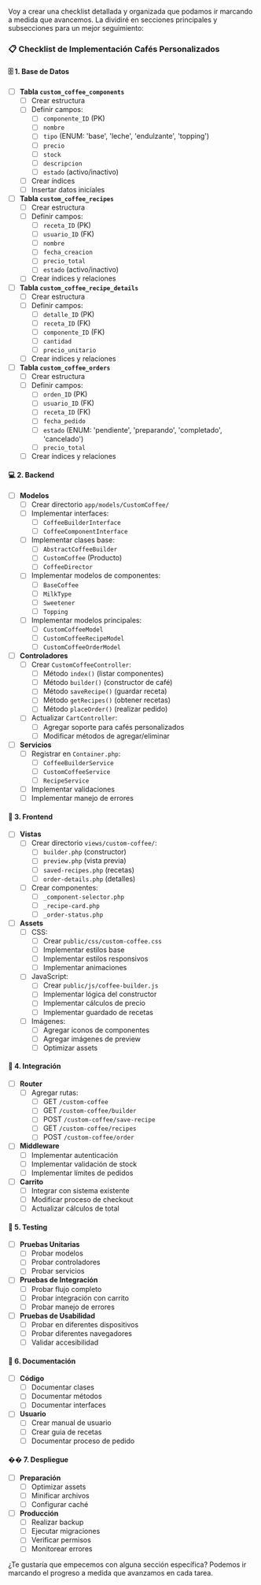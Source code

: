 Voy a crear una checklist detallada y organizada que podamos ir marcando a medida que avancemos. La dividiré en secciones principales y subsecciones para un mejor seguimiento:

### 📋 Checklist de Implementación Cafés Personalizados

#### 🗄️ 1. Base de Datos
- [ ] **Tabla `custom_coffee_components`**
  - [ ] Crear estructura
  - [ ] Definir campos:
    - [ ] `componente_ID` (PK)
    - [ ] `nombre`
    - [ ] `tipo` (ENUM: 'base', 'leche', 'endulzante', 'topping')
    - [ ] `precio`
    - [ ] `stock`
    - [ ] `descripcion`
    - [ ] `estado` (activo/inactivo)
  - [ ] Crear índices
  - [ ] Insertar datos iniciales

- [ ] **Tabla `custom_coffee_recipes`**
  - [ ] Crear estructura
  - [ ] Definir campos:
    - [ ] `receta_ID` (PK)
    - [ ] `usuario_ID` (FK)
    - [ ] `nombre`
    - [ ] `fecha_creacion`
    - [ ] `precio_total`
    - [ ] `estado` (activo/inactivo)
  - [ ] Crear índices y relaciones

- [ ] **Tabla `custom_coffee_recipe_details`**
  - [ ] Crear estructura
  - [ ] Definir campos:
    - [ ] `detalle_ID` (PK)
    - [ ] `receta_ID` (FK)
    - [ ] `componente_ID` (FK)
    - [ ] `cantidad`
    - [ ] `precio_unitario`
  - [ ] Crear índices y relaciones

- [ ] **Tabla `custom_coffee_orders`**
  - [ ] Crear estructura
  - [ ] Definir campos:
    - [ ] `orden_ID` (PK)
    - [ ] `usuario_ID` (FK)
    - [ ] `receta_ID` (FK)
    - [ ] `fecha_pedido`
    - [ ] `estado` (ENUM: 'pendiente', 'preparando', 'completado', 'cancelado')
    - [ ] `precio_total`
  - [ ] Crear índices y relaciones

#### 💻 2. Backend

- [ ] **Modelos**
  - [ ] Crear directorio `app/models/CustomCoffee/`
  - [ ] Implementar interfaces:
    - [ ] `CoffeeBuilderInterface`
    - [ ] `CoffeeComponentInterface`
  - [ ] Implementar clases base:
    - [ ] `AbstractCoffeeBuilder`
    - [ ] `CustomCoffee` (Producto)
    - [ ] `CoffeeDirector`
  - [ ] Implementar modelos de componentes:
    - [ ] `BaseCoffee`
    - [ ] `MilkType`
    - [ ] `Sweetener`
    - [ ] `Topping`
  - [ ] Implementar modelos principales:
    - [ ] `CustomCoffeeModel`
    - [ ] `CustomCoffeeRecipeModel`
    - [ ] `CustomCoffeeOrderModel`

- [ ] **Controladores**
  - [ ] Crear `CustomCoffeeController`:
    - [ ] Método `index()` (listar componentes)
    - [ ] Método `builder()` (constructor de café)
    - [ ] Método `saveRecipe()` (guardar receta)
    - [ ] Método `getRecipes()` (obtener recetas)
    - [ ] Método `placeOrder()` (realizar pedido)
  - [ ] Actualizar `CartController`:
    - [ ] Agregar soporte para cafés personalizados
    - [ ] Modificar métodos de agregar/eliminar

- [ ] **Servicios**
  - [ ] Registrar en `Container.php`:
    - [ ] `CoffeeBuilderService`
    - [ ] `CustomCoffeeService`
    - [ ] `RecipeService`
  - [ ] Implementar validaciones
  - [ ] Implementar manejo de errores

#### 🎨 3. Frontend

- [ ] **Vistas**
  - [ ] Crear directorio `views/custom-coffee/`:
    - [ ] `builder.php` (constructor)
    - [ ] `preview.php` (vista previa)
    - [ ] `saved-recipes.php` (recetas)
    - [ ] `order-details.php` (detalles)
  - [ ] Crear componentes:
    - [ ] `_component-selector.php`
    - [ ] `_recipe-card.php`
    - [ ] `_order-status.php`

- [ ] **Assets**
  - [ ] CSS:
    - [ ] Crear `public/css/custom-coffee.css`
    - [ ] Implementar estilos base
    - [ ] Implementar estilos responsivos
    - [ ] Implementar animaciones
  - [ ] JavaScript:
    - [ ] Crear `public/js/coffee-builder.js`
    - [ ] Implementar lógica del constructor
    - [ ] Implementar cálculos de precio
    - [ ] Implementar guardado de recetas
  - [ ] Imágenes:
    - [ ] Agregar iconos de componentes
    - [ ] Agregar imágenes de preview
    - [ ] Optimizar assets

#### 🔄 4. Integración

- [ ] **Router**
  - [ ] Agregar rutas:
    - [ ] GET `/custom-coffee`
    - [ ] GET `/custom-coffee/builder`
    - [ ] POST `/custom-coffee/save-recipe`
    - [ ] GET `/custom-coffee/recipes`
    - [ ] POST `/custom-coffee/order`

- [ ] **Middleware**
  - [ ] Implementar autenticación
  - [ ] Implementar validación de stock
  - [ ] Implementar límites de pedidos

- [ ] **Carrito**
  - [ ] Integrar con sistema existente
  - [ ] Modificar proceso de checkout
  - [ ] Actualizar cálculos de total

#### 🧪 5. Testing

- [ ] **Pruebas Unitarias**
  - [ ] Probar modelos
  - [ ] Probar controladores
  - [ ] Probar servicios

- [ ] **Pruebas de Integración**
  - [ ] Probar flujo completo
  - [ ] Probar integración con carrito
  - [ ] Probar manejo de errores

- [ ] **Pruebas de Usabilidad**
  - [ ] Probar en diferentes dispositivos
  - [ ] Probar diferentes navegadores
  - [ ] Validar accesibilidad

#### 📝 6. Documentación

- [ ] **Código**
  - [ ] Documentar clases
  - [ ] Documentar métodos
  - [ ] Documentar interfaces

- [ ] **Usuario**
  - [ ] Crear manual de usuario
  - [ ] Crear guía de recetas
  - [ ] Documentar proceso de pedido

#### �� 7. Despliegue

- [ ] **Preparación**
  - [ ] Optimizar assets
  - [ ] Minificar archivos
  - [ ] Configurar caché

- [ ] **Producción**
  - [ ] Realizar backup
  - [ ] Ejecutar migraciones
  - [ ] Verificar permisos
  - [ ] Monitorear errores

¿Te gustaría que empecemos con alguna sección específica? Podemos ir marcando el progreso a medida que avanzamos en cada tarea.
